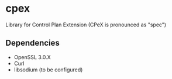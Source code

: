 # cpex
Library for Control Plan Extension (CPeX is pronounced as "spec")

## Dependencies
- OpenSSL 3.0.X
- Curl
- libsodium (to be configured)